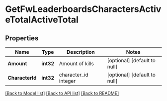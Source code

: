 # GetFwLeaderboardsCharactersActiveTotalActiveTotal

## Properties
Name | Type | Description | Notes
------------ | ------------- | ------------- | -------------
**Amount** | **int32** | Amount of kills | [optional] [default to null]
**CharacterId** | **int32** | character_id integer | [optional] [default to null]

[[Back to Model list]](../README.md#documentation-for-models) [[Back to API list]](../README.md#documentation-for-api-endpoints) [[Back to README]](../README.md)

